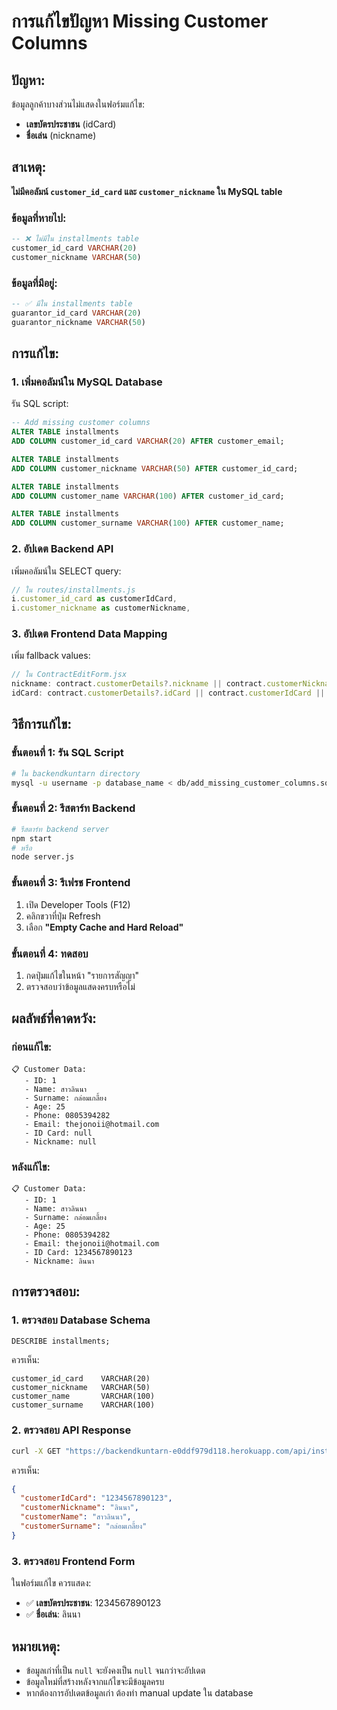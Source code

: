 # การแก้ไขปัญหา Missing Customer Columns

## ปัญหา:
ข้อมูลลูกค้าบางส่วนไม่แสดงในฟอร์มแก้ไข:
- **เลขบัตรประชาชน** (idCard)
- **ชื่อเล่น** (nickname)

## สาเหตุ:
**ไม่มีคอลัมน์ `customer_id_card` และ `customer_nickname` ใน MySQL table**

### ข้อมูลที่หายไป:
```sql
-- ❌ ไม่มีใน installments table
customer_id_card VARCHAR(20)
customer_nickname VARCHAR(50)
```

### ข้อมูลที่มีอยู่:
```sql
-- ✅ มีใน installments table
guarantor_id_card VARCHAR(20)
guarantor_nickname VARCHAR(50)
```

## การแก้ไข:

### 1. **เพิ่มคอลัมน์ใน MySQL Database**
รัน SQL script:
```sql
-- Add missing customer columns
ALTER TABLE installments 
ADD COLUMN customer_id_card VARCHAR(20) AFTER customer_email;

ALTER TABLE installments 
ADD COLUMN customer_nickname VARCHAR(50) AFTER customer_id_card;

ALTER TABLE installments 
ADD COLUMN customer_name VARCHAR(100) AFTER customer_id_card;

ALTER TABLE installments 
ADD COLUMN customer_surname VARCHAR(100) AFTER customer_name;
```

### 2. **อัปเดต Backend API**
เพิ่มคอลัมน์ใน SELECT query:
```javascript
// ใน routes/installments.js
i.customer_id_card as customerIdCard,
i.customer_nickname as customerNickname,
```

### 3. **อัปเดต Frontend Data Mapping**
เพิ่ม fallback values:
```javascript
// ใน ContractEditForm.jsx
nickname: contract.customerDetails?.nickname || contract.customerNickname || '',
idCard: contract.customerDetails?.idCard || contract.customerIdCard || '',
```

## วิธีการแก้ไข:

### ขั้นตอนที่ 1: **รัน SQL Script**
```bash
# ใน backendkuntarn directory
mysql -u username -p database_name < db/add_missing_customer_columns.sql
```

### ขั้นตอนที่ 2: **รีสตาร์ท Backend**
```bash
# รีสตาร์ท backend server
npm start
# หรือ
node server.js
```

### ขั้นตอนที่ 3: **รีเฟรช Frontend**
1. เปิด Developer Tools (F12)
2. คลิกขวาที่ปุ่ม Refresh
3. เลือก **"Empty Cache and Hard Reload"**

### ขั้นตอนที่ 4: **ทดสอบ**
1. กดปุ่มแก้ไขในหน้า "รายการสัญญา"
2. ตรวจสอบว่าข้อมูลแสดงครบหรือไม่

## ผลลัพธ์ที่คาดหวัง:

### **ก่อนแก้ไข:**
```
📋 Customer Data:
   - ID: 1
   - Name: สาวลินนา
   - Surname: กล่อมเกลี้ยง
   - Age: 25
   - Phone: 0805394282
   - Email: thejonoii@hotmail.com
   - ID Card: null
   - Nickname: null
```

### **หลังแก้ไข:**
```
📋 Customer Data:
   - ID: 1
   - Name: สาวลินนา
   - Surname: กล่อมเกลี้ยง
   - Age: 25
   - Phone: 0805394282
   - Email: thejonoii@hotmail.com
   - ID Card: 1234567890123
   - Nickname: ลินนา
```

## การตรวจสอบ:

### 1. **ตรวจสอบ Database Schema**
```sql
DESCRIBE installments;
```

ควรเห็น:
```
customer_id_card    VARCHAR(20)
customer_nickname   VARCHAR(50)
customer_name       VARCHAR(100)
customer_surname    VARCHAR(100)
```

### 2. **ตรวจสอบ API Response**
```bash
curl -X GET "https://backendkuntarn-e0ddf979d118.herokuapp.com/api/installments/9"
```

ควรเห็น:
```json
{
  "customerIdCard": "1234567890123",
  "customerNickname": "ลินนา",
  "customerName": "สาวลินนา",
  "customerSurname": "กล่อมเกลี้ยง"
}
```

### 3. **ตรวจสอบ Frontend Form**
ในฟอร์มแก้ไข ควรแสดง:
- ✅ **เลขบัตรประชาชน**: 1234567890123
- ✅ **ชื่อเล่น**: ลินนา

## หมายเหตุ:
- ข้อมูลเก่าที่เป็น `null` จะยังคงเป็น `null` จนกว่าจะอัปเดต
- ข้อมูลใหม่ที่สร้างหลังจากแก้ไขจะมีข้อมูลครบ
- หากต้องการอัปเดตข้อมูลเก่า ต้องทำ manual update ใน database 